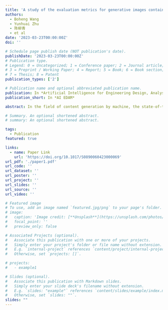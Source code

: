 ```yaml
---
title: 'A study of the evaluation metrics for generative images containing combinational creativity'
authors:
  - Boheng Wang
  - Yunhuai Zhu
  - 陈柳青
  - et al
date: '2023-03-23T00:00:00Z'
doi: ''

# Schedule page publish date (NOT publication's date).
publishDate: '2023-03-23T00:00:00Z'
# Publication type.
# Legend: 0 = Uncategorized; 1 = Conference paper; 2 = Journal article;
# 3 = Preprint / Working Paper; 4 = Report; 5 = Book; 6 = Book section;
# 7 = Thesis; 8 = Patent
publication_types: ['2']

# Publication name and optional abbreviated publication name.
publication: In *Artificial Intelligence for Engineering Design, Analysis and Manufacturing*
publication_short: In *AI EDAM*

abstract: In the field of content generation by machine, the state-of-the-art text-to-image model, DALL⋅E, has advanced and diverse capacities for the combinational image generation with specific textual prompts. The images generated by DALL⋅E seem to exhibit an appreciable level of combinational creativity close to that of humans in terms of visualizing a combinational idea. Although there are several common metrics which can be applied to assess the quality of the images generated by generative models, such as IS, FID, GIQA, and CLIP, it is unclear whether these metrics are equally applicable to assessing images containing combinational creativity. In this study, we collected the generated image data from machine (DALL⋅E) and human designers, respectively. The results of group ranking in the Consensual Assessment Technique (CAT) and the Turing Test (TT) were used as the benchmarks to assess the combinational creativity. Considering the metrics’ mathematical principles and different starting points in evaluating image quality, we introduced coincident rate (CR) and average rank variation (ARV) which are two comparable spaces. An experiment to calculate the consistency of group ranking of each metric by comparing the benchmarks then was conducted. By comparing the consistency results of CR and ARV on group ranking, we summarized the applicability of the existing evaluation metrics in assessing generative images containing combinational creativity. In the four metrics, GIQA performed the closest consistency to the CAT and TT. It shows the potential as an automated assessment for images containing combinational creativity, which can be used to evaluate the images containing combinational creativity in the relevant task of design and engineering such as conceptual sketch, digital design image, and prototyping image.

# Summary. An optional shortened abstract.
# summary: An optional shortened abstract.

tags:
  - Publication
featured: true

links:
  - name: Paper Link
    url: 'https://doi.org/10.1017/S0890060423000069'
url_pdf: './paper1.pdf'
url_code: ''
url_dataset: ''
url_poster: ''
url_project: ''
url_slides: ''
url_source: ''
url_video: ''

# Featured image
# To use, add an image named `featured.jpg/png` to your page's folder.
# image:
#   caption: 'Image credit: [**Unsplash**](https://unsplash.com/photos/pLCdAaMFLTE)'
#   focal_point: ''
#   preview_only: false

# Associated Projects (optional).
#   Associate this publication with one or more of your projects.
#   Simply enter your project's folder or file name without extension.
#   E.g. `internal-project` references `content/project/internal-project/index.md`.
#   Otherwise, set `projects: []`.

# projects:
#   - example1

# Slides (optional).
#   Associate this publication with Markdown slides.
#   Simply enter your slide deck's filename without extension.
#   E.g. `slides: "example"` references `content/slides/example/index.md`.
#   Otherwise, set `slides: ""`.
slides: ""
---
```


<!-- {{% callout note %}}
Click the _Cite_ button above to demo the feature to enable visitors to import publication metadata into their reference management software.
{{% /callout %}}

Supplementary notes can be added here, including [code and math](https://wowchemy.com/docs/content/writing-markdown-latex/). -->
